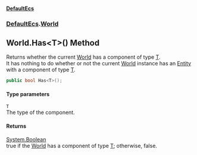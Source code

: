 #### [DefaultEcs](DefaultEcs.md 'DefaultEcs')
### [DefaultEcs](DefaultEcs.md#DefaultEcs 'DefaultEcs').[World](World.md 'DefaultEcs.World')
## World.Has&lt;T&gt;() Method
Returns whether the current [World](World.md 'DefaultEcs.World') has a component of type [T](World_Has_T_().md#DefaultEcs_World_Has_T_()_T 'DefaultEcs.World.Has&lt;T&gt;().T').  
It has nothing to do whether or not the current [World](World.md 'DefaultEcs.World') instance has an [Entity](Entity.md 'DefaultEcs.Entity') with a component of type [T](World_Has_T_().md#DefaultEcs_World_Has_T_()_T 'DefaultEcs.World.Has&lt;T&gt;().T').  
```csharp
public bool Has<T>();
```
#### Type parameters
<a name='DefaultEcs_World_Has_T_()_T'></a>
`T`  
The type of the component.
  
#### Returns
[System.Boolean](https://docs.microsoft.com/en-us/dotnet/api/System.Boolean 'System.Boolean')  
true if the [World](World.md 'DefaultEcs.World') has a component of type [T](World_Has_T_().md#DefaultEcs_World_Has_T_()_T 'DefaultEcs.World.Has&lt;T&gt;().T'); otherwise, false.

